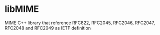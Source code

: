 # libMIME
MIME C++ library that reference RFC822, RFC2045, RFC2046, RFC2047, RFC2048 and RFC2049 as IETF definition
